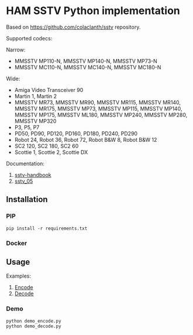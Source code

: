 # HAM SSTV Python implementation

Based on https://github.com/colaclanth/sstv repository.

Supported codecs:

Narrow:

* MMSSTV MP110-N, MMSSTV MP140-N, MMSSTV MP73-N
* MMSSTV MC110-N, MMSSTV MC140-N, MMSSTV MC180-N

Wide:

* Amiga Video Transceiver 90
* Martin 1, Martin 2
* MMSSTV MR73, MMSSTV MR90, MMSSTV MR115, MMSSTV MR140, MMSSTV MR175, MMSSTV MP73, MMSSTV MP115, MMSSTV MP140, MMSSTV MP175, MMSSTV ML180, MMSSTV MP240, MMSSTV MP280, MMSSTV MP320
* P3, P5, P7
* PD50, PD90, PD120, PD160, PD180, PD240, PD290
* Robot 24, Robot 36, Robot 72, Robot B&W 8, Robot B&W 12
* SC2 120, SC2 180, SC2 60
* Scottie 1, Scottie 2, Scottie DX

Documentation:

1. [sstv-handbook](doc/sstv-handbook.pdf)
2. [sstv_05](doc/sstv_05.pdf)

## Installation

### PIP

`pip install -r requirements.txt`

### Docker

<TBD>

## Usage

Examples:

1. [Encode](demo_encode.py)
2. [Decode](demo_decode.py)

### Demo

```
python demo_encode.py
python demo_decode.py
```
